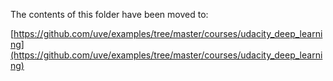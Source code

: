 
The contents of this folder have been moved to:

[https://github.com/uve/examples/tree/master/courses/udacity_deep_learning](https://github.com/uve/examples/tree/master/courses/udacity_deep_learning)

